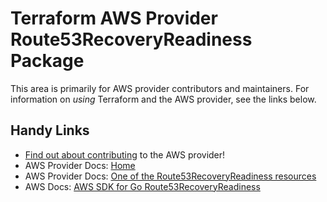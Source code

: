 # Terraform AWS Provider Route53RecoveryReadiness Package

This area is primarily for AWS provider contributors and maintainers. For information on _using_ Terraform and the AWS provider, see the links below.


## Handy Links

* [Find out about contributing](https://hashicorp.github.io/terraform-provider-aws/#contribute) to the AWS provider!
* AWS Provider Docs: [Home](https://registry.terraform.io/providers/hashicorp/aws/latest/docs)
* AWS Provider Docs: [One of the Route53RecoveryReadiness resources](https://registry.terraform.io/providers/hashicorp/aws/latest/docs/resources/route53recoveryreadiness_cell)
* AWS Docs: [AWS SDK for Go Route53RecoveryReadiness](https://docs.aws.amazon.com/sdk-for-go/api/service/route53recoveryreadiness/)
